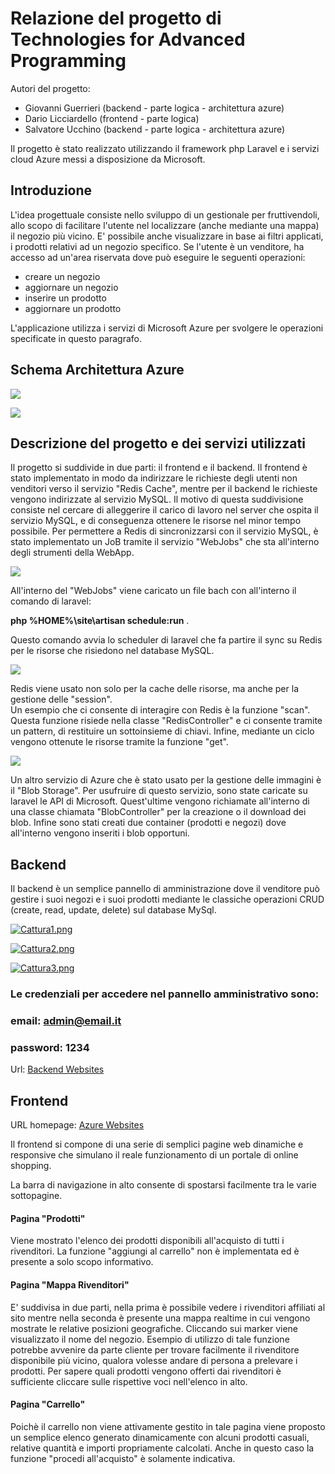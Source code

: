 # Relazione del progetto di Technologies for Advanced Programming 

Autori del progetto:
* Giovanni Guerrieri (backend - parte logica - architettura azure)
* Dario Licciardello (frontend - parte logica)
* Salvatore Ucchino (backend - parte logica - architettura azure)

Il progetto è stato realizzato utilizzando il framework php Laravel e i servizi cloud Azure messi a disposizione da Microsoft. 

## Introduzione
L'idea progettuale consiste nello sviluppo di un gestionale per fruttivendoli, allo scopo di facilitare l'utente nel localizzare (anche mediante una mappa) il negozio più vicino. E' possibile anche visualizzare in base ai filtri applicati, i prodotti relativi ad un negozio specifico. Se l'utente è un venditore, ha accesso ad un'area riservata dove può eseguire le seguenti operazioni: 

* creare un negozio
* aggiornare un negozio 
* inserire un prodotto
* aggiornare un prodotto

L'applicazione utilizza i servizi di Microsoft Azure per svolgere le operazioni specificate in questo paragrafo.

## Schema Architettura Azure
<p align="left"><img src="https://s24.postimg.org/f0v65nt51/project_architecture.png"></p>

<p align="left"><img src="https://s10.postimg.org/vy4llj9gp/Whats_App_Image_2017-06-23_at_09.37.33.jpg"></p>

## Descrizione del progetto e dei servizi utilizzati
Il progetto si suddivide in due parti: il frontend e il backend. 
Il frontend è stato implementato in modo da indirizzare le richieste degli utenti non venditori verso il servizio "Redis Cache", mentre per il backend le richieste vengono indirizzate al servizio MySQL. Il motivo di questa suddivisione consiste nel cercare di alleggerire il carico di lavoro nel server che ospita il servizio MySQL, e di conseguenza ottenere le risorse nel minor tempo possibile. Per permettere a Redis di sincronizzarsi con il servizio MySQL, è stato implementato un JoB tramite il servizio "WebJobs" che sta all'interno degli strumenti della WebApp.  

<p align="left"><img src="https://s1.postimg.org/wqmsw8ulb/image_2017-06-22_15-26-08.png"></p>

All'interno del "WebJobs" viene caricato un file bach con all'interno il comando di laravel: 

**php %HOME%\site\artisan schedule:run** .

Questo comando avvia lo scheduler di laravel che fa partire il sync su Redis per le risorse che risiedono nel database MySQL.
<p align="left"><img src="https://s22.postimg.org/wrqh9yp1t/updateredis.png"></p>

Redis viene usato non solo per la cache delle risorse, ma anche per la gestione delle "session".  
Un esempio che ci consente di interagire con Redis è la funzione "scan". Questa funzione risiede nella classe "RedisController" e ci consente tramite un pattern, di restituire un sottoinsieme di chiavi. Infine, mediante un ciclo vengono ottenute le risorse tramite la funzione "get". 

<p align="left"><img src="https://s9.postimg.org/tnn851w8v/image_2017-06-22_15-36-15.png"></p>

Un altro servizio di Azure che è stato usato per la gestione delle immagini è il "Blob Storage". Per usufruire di questo servizio, sono state caricate su laravel le API di Microsoft. Quest'ultime vengono richiamate all'interno di una classe chiamata "BlobController" per la creazione o il download dei blob. Infine sono stati creati due container (prodotti e negozi) dove all'interno vengono inseriti i blob opportuni.

## Backend

Il backend è un semplice pannello di amministrazione dove il venditore può gestire i suoi negozi e i suoi prodotti mediante le classiche operazioni CRUD (create, read, update, delete) sul database MySql.

[![Cattura1.png](https://s15.postimg.org/c0qn3h4jv/Cattura1.png)](https://postimg.org/image/g9vd5n7t3/)

[![Cattura2.png](https://s4.postimg.org/fifaoz319/Cattura2.png)](https://postimg.org/image/ynijyqhp5/)

[![Cattura3.png](https://s16.postimg.org/85vgvyqjp/Cattura3.png)](https://postimg.org/image/wz50wm9k1/)


### Le credenziali per accedere nel pannello amministrativo sono: 
### email: admin@email.it 
### password: 1234
Url: [Backend Websites](http://fastandfruit.azurewebsites.net/admin/dashboard)


## Frontend

URL homepage: [Azure Websites](http://fastandfruit.azurewebsites.net/users/home)

Il frontend si compone di una serie di semplici pagine web dinamiche e responsive che simulano il reale funzionamento di un portale di online shopping.

La barra di navigazione in alto consente di spostarsi facilmente tra le varie sottopagine. 

#### Pagina "Prodotti"

Viene mostrato l'elenco dei prodotti disponibili all'acquisto di tutti i rivenditori. La funzione "aggiungi al carrello" non è implementata ed è presente a solo scopo informativo.

#### Pagina "Mappa Rivenditori"

E' suddivisa in due parti, nella prima è possibile vedere i rivenditori affiliati al sito mentre nella seconda è presente una mappa realtime in cui vengono mostrate le relative posizioni geografiche. Cliccando sui marker viene visualizzato il nome del negozio.
Esempio di utilizzo di tale funzione potrebbe avvenire da parte cliente per trovare facilmente il rivenditore disponibile più vicino, qualora volesse andare di persona a prelevare i prodotti.
Per sapere quali prodotti vengono offerti dai rivenditori è sufficiente cliccare sulle rispettive voci nell'elenco in alto.

#### Pagina "Carrello"

Poichè il carrello non viene attivamente gestito in tale pagina viene proposto un semplice elenco generato dinamicamente con alcuni prodotti casuali, relative quantità e importi propriamente calcolati.
Anche in questo caso la funzione "procedi all'acquisto" è solamente indicativa.
